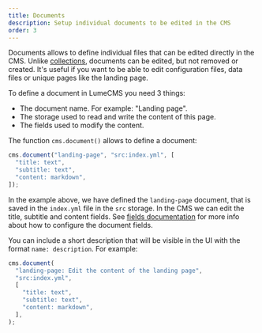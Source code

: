 ```yaml
---
title: Documents
description: Setup individual documents to be edited in the CMS
order: 3
---
```


Documents allows to define individual files that can be edited directly in the
CMS. Unlike [collections](collections.md), documents can be edited, but not
removed or created. It's useful if you want to be able to edit configuration
files, data files or unique pages like the landing page.

To define a document in LumeCMS you need 3 things:

- The document name. For example: "Landing page".
- The storage used to read and write the content of this page.
- The fields used to modify the content.

The function `cms.document()` allows to define a document:

```ts
cms.document("landing-page", "src:index.yml", [
  "title: text",
  "subtitle: text",
  "content: markdown",
]);
```

In the example above, we have defined the `landing-page` document, that is saved
in the `index.yml` file in the `src` storage. In the CMS we can edit the title,
subtitle and content fields. See [fields documentation](./fields.md) for more
info about how to configure the document fields.

You can include a short description that will be visible in the UI with the
format `name: description`. For example:

```ts
cms.document(
  "landing-page: Edit the content of the landing page",
  "src:index.yml",
  [
    "title: text",
    "subtitle: text",
    "content: markdown",
  ],
);
```
